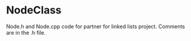 # NodeClass
Node.h and Node.cpp code for partner for linked lists project. Comments are in the .h file.
